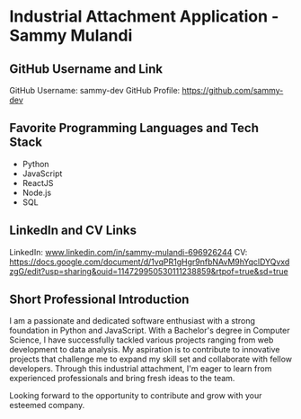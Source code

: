 # Industrial Attachment Application - Sammy Mulandi

## GitHub Username and Link
GitHub Username: sammy-dev
GitHub Profile: https://github.com/sammy-dev

## Favorite Programming Languages and Tech Stack
- Python
- JavaScript
- ReactJS
- Node.js
- SQL

## LinkedIn and CV Links
LinkedIn: www.linkedin.com/in/sammy-mulandi-696926244
CV: https://docs.google.com/document/d/1vqPR1gHgr9nfbNAvM9hYqclDYQvxdzgG/edit?usp=sharing&ouid=114729950530111238859&rtpof=true&sd=true

## Short Professional Introduction
I am a passionate and dedicated software enthusiast with a strong foundation in Python and JavaScript. With a Bachelor's degree in Computer Science, I have successfully tackled various projects ranging from web development to data analysis. My aspiration is to contribute to innovative projects that challenge me to expand my skill set and collaborate with fellow developers. Through this industrial attachment, I'm eager to learn from experienced professionals and bring fresh ideas to the team.

Looking forward to the opportunity to contribute and grow with your esteemed company.
